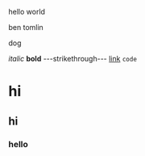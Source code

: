 hello world

ben tomlin

dog

*italic*
**bold**
---strikethrough---
[link](https://bent101.github.io/Lab2/)
`code`

# hi
## hi
### hello
